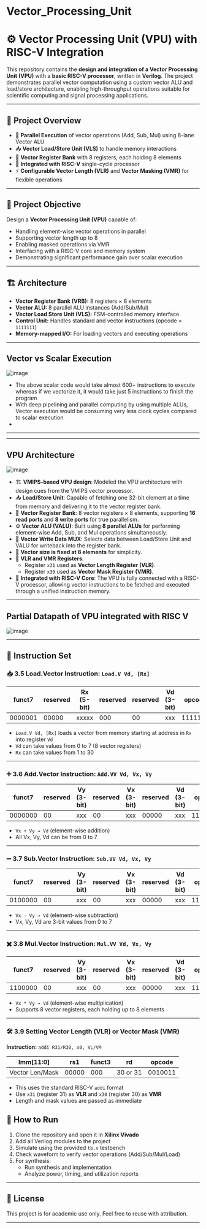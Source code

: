 # Vector_Processing_Unit

# ⚙️ Vector Processing Unit (VPU) with RISC-V Integration

This repository contains the **design and integration of a Vector Processing Unit (VPU)** with a **basic RISC-V processor**, written in **Verilog**. The project demonstrates parallel vector computation using a custom vector ALU and load/store architecture, enabling high-throughput operations suitable for scientific computing and signal processing applications.

---

## 📌 Project Overview

- 🚀 **Parallel Execution** of vector operations (Add, Sub, Mul) using 8-lane Vector ALU
- 📥 **Vector Load/Store Unit (VLS)** to handle memory interactions
- 🧠 **Vector Register Bank** with 8 registers, each holding 8 elements
- 🧩 **Integrated with RISC-V** single-cycle processor
- ⚡ **Configurable Vector Length (VLR)** and **Vector Masking (VMR)** for flexible operations

---


## 🎯 Project Objective

Design a **Vector Processing Unit (VPU)** capable of:

- Handling element-wise vector operations in parallel
- Supporting vector length up to 8
- Enabling masked operations via VMR
- Interfacing with a RISC-V core and memory system
- Demonstrating significant performance gain over scalar execution

---

## 🏗️ Architecture

- **Vector Register Bank (VRB):** 8 registers × 8 elements
- **Vector ALU:** 8 parallel ALU instances (Add/Sub/Mul)
- **Vector Load Store Unit (VLS):** FSM-controlled memory interface
- **Control Unit:** Handles standard and vector instructions (opcode = `1111111`)
- **Memory-mapped I/O:** For loading vectors and executing operations

---
## Vector vs Scalar Execution
![image](https://github.com/user-attachments/assets/942db1c5-3f6b-4779-84b7-6f39c3d1a856)

- The above scalar code would take almost 600+ instructions to execute whereas if we vectorize it, it would take just 5 instructions to finish the program
- With deep pipelining and parallel computing by using multiple ALUs, Vector execution would be consuming very less clock cycles compared to scalar execution
- 
---
---
## VPU Architecture
![image](https://github.com/user-attachments/assets/39a34ba2-cd96-48fe-9482-9d554302546a)

- 🏗 **VMIPS-based VPU design**: Modeled the VPU architecture with design cues from the VMIPS vector processor.
- 📥 **Load/Store Unit**: Capable of fetching one 32-bit element at a time from memory and delivering it to the vector register bank.
- 🧠 **Vector Register Bank**: 8 vector registers × 8 elements, supporting **16 read ports** and **8 write ports** for true parallelism.
- ⚙️ **Vector ALU (VALU)**: Built using **8 parallel ALUs** for performing element-wise Add, Sub, and Mul operations simultaneously.
- 🔀 **Vector Write Data MUX**: Selects data between Load/Store Unit and VALU for writeback into the register bank.
- 📏 **Vector size is fixed at 8 elements** for simplicity.
- 🧾 **VLR and VMR Registers**: 
  - Register `x31` used as **Vector Length Register (VLR)**.
  - Register `x30` used as **Vector Mask Register (VMR)**.
- 🧩 **Integrated with RISC-V Core**: The VPU is fully connected with a RISC-V processor, allowing vector instructions to be fetched and executed through a unified instruction memory.

---

## Partial Datapath of VPU integrated with RISC V
![image](https://github.com/user-attachments/assets/1f38d385-29b5-4f82-bbcc-cc5b24e18ac0)

---

## 🧾 Instruction Set

### 📥 3.5 Load.Vector Instruction: `Load.V Vd, [Rx]`

| funct7  | reserved | Rx (5-bit) | reserved | reserved | Vd (3-bit) | opcode   |
|---------|----------|------------|----------|----------|------------|----------|
| 0000001 | 00000    | xxxxx      | 000      | 00       | xxx        | 1111111  |

- `Load.V Vd, [Rx]` loads a vector from memory starting at address in `Rx` into register `Vd`
- `Vd` can take values from 0 to 7 (8 vector registers)
- `Rx` can take values from 1 to 30

---

### ➕ 3.6 Add.Vector Instruction: `Add.VV Vd, Vx, Vy`

| funct7  | reserved | Vy (3-bit) | reserved | Vx (3-bit) | reserved | Vd (3-bit) | opcode   |
|---------|----------|------------|----------|------------|----------|------------|----------|
| 0000000 | 00       | xxx        | 00       | xxx        | 00000    | xxx        | 1111111  |

- `Vx + Vy → Vd` (element-wise addition)
- All Vx, Vy, Vd can be from 0 to 7

---

### ➖ 3.7 Sub.Vector Instruction: `Sub.VV Vd, Vx, Vy`

| funct7  | reserved | Vy (3-bit) | reserved | Vx (3-bit) | reserved | Vd (3-bit) | opcode   |
|---------|----------|------------|----------|------------|----------|------------|----------|
| 0100000 | 00       | xxx        | 00       | xxx        | 00000    | xxx        | 1111111  |

- `Vx - Vy → Vd` (element-wise subtraction)
- Vx, Vy, Vd are 3-bit values from 0 to 7

---

### ✖️ 3.8 Mul.Vector Instruction: `Mul.VV Vd, Vx, Vy`

| funct7  | reserved | Vy (3-bit) | reserved | Vx (3-bit) | reserved | Vd (3-bit) | opcode   |
|---------|----------|------------|----------|------------|----------|------------|----------|
| 1100000 | 00       | xxx        | 00       | xxx        | 00000    | xxx        | 1111111  |

- `Vx * Vy → Vd` (element-wise multiplication)
- Supports 8 vector registers, each holding up to 8 elements

---

### 🛠️ 3.9 Setting Vector Length (VLR) or Vector Mask (VMR)

**Instruction:** `addi R31/R30, x0, VL/VM`

| Imm[11:0]        | rs1  | funct3 | rd       | opcode   |
|------------------|------|--------|----------|----------|
| Vector Len/Mask  | 00000| 000    | 30 or 31 | 0010011  |

- This uses the standard RISC-V `addi` format
- Use `x31` (register 31) as **VLR** and `x30` (register 30) as **VMR**
- Length and mask values are passed as immediate




## 🧪 How to Run

1. Clone the repository and open it in **Xilinx Vivado**
2. Add all Verilog modules to the project
3. Simulate using the provided `tb.v` testbench
4. Check waveform to verify vector operations (Add/Sub/Mul/Load)
5. For synthesis:
   - Run synthesis and implementation
   - Analyze power, timing, and utilization reports

---


## 📜 License

This project is for academic use only. Feel free to reuse with attribution.

---

